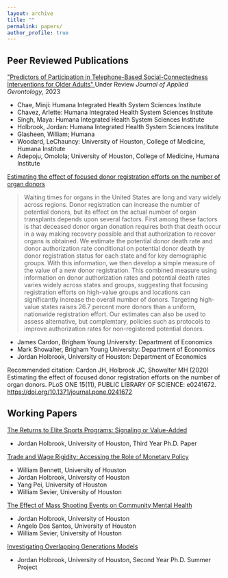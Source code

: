 ```yaml
---
layout: archive
title: ""
permalink: papers/
author_profile: true
---
```


Peer Reviewed Publications
---

["Predictors of Participation in Telephone-Based Social-Connectedness Interventions for Older Adults" ](https://journals.sagepub.com/home/jag) Under Review _Journal of Applied Gerontology_, 2023

- Chae, Minji: Humana Integrated Health System Sciences Institute
- Chavez, Arlette: Humana Integrated Health System Sciences Institute
- Singh, Maya: Humana Integrated Health System Sciences Institute
- Holbrook, Jordan: Humana Integrated Health System Sciences Institute
- Glasheen, William; Humana 
- Woodard, LeChauncy: University of Houston, College of Medicine, Humana Institute
- Adepoju, Omolola;  University of Houston, College of Medicine, Humana Institute

  
[Estimating the effect of focused donor registration efforts on the number of organ donors](https://journals.plos.org/plosone/articleid=10.1371/journal.pone.0241672)

> Waiting times for organs in the United States are long and vary widely across regions. Donor registration can increase the number of potential donors, but its effect on the actual number of organ transplants depends upon several factors. First among these factors is that deceased donor organ donation requires both that death occur in a way making recovery possible and that authorization to recover organs is obtained. We estimate the potential donor death rate and donor authorization rate conditional on potential donor death by donor registration status for each state and for key demographic groups. With this information, we then develop a simple measure of the value of a new donor registration. This combined measure using information on donor authorization rates and potential death rates varies widely across  states and groups, suggesting that focusing registration efforts on high-value groups and locations can significantly increase the overall number of donors. Targeting high-value states raises 26.7 percent more donors than a uniform, nationwide registration effort. Our estimates can also be used to assess alternative, but complemtary, policies such as protocols to improve authorization rates for non-registered potential donors.

- James Cardon, Brigham Young University: Department of Economics
- Mark Showalter, Brigham Young University: Department of Economics
- Jordan Holbrook, University of Houston: Department of Economics

Recommended citation: Cardon JH, Holbrook JC, Showalter MH (2020) Estimating the effect of focused donor registration efforts on the number of organ donors. PLoS ONE 15(11), PUBLIC LIBRARY OF SCIENCE: e0241672. https://doi.org/10.1371/journal.pone.0241672


Working Papers
---
<a href="/files/add my file">The Returns to Elite Sports Programs: Signaling or Value-Added</a> 

- Jordan Holbrook, University of Houston, Third Year Ph.D. Paper
  
<a href="/files/add my file">Trade and Wage Rigidity: Accessing the Role of Monetary Policy</a>

- William Bennett, University of Houston
- Jordan Holbrook, University of Houston
- Yang Pei, University of Houston
- William Sevier, University of Houston

<a href="/files/add my file">The Effect of Mass Shooting Events on Community Mental Health</a>

- Jordan Holbrook, University of Houston
- Angelo Dos Santos, University of Houston
- William Sevier, University of Houston

<a href="/files/add my file">Investigating Overlapping Generations Models</a> 

- Jordan Holbrook, University of Houston, Second Year Ph.D. Summer Project


